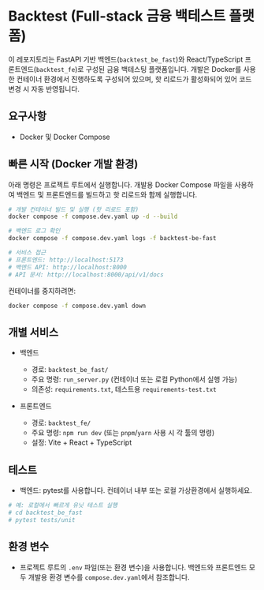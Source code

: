 # Backtest (Full-stack 금융 백테스트 플랫폼)

이 레포지토리는 FastAPI 기반 백엔드(`backtest_be_fast`)와 React/TypeScript 프론트엔드(`backtest_fe`)로 구성된 금융 백테스팅 플랫폼입니다. 개발은 Docker를 사용한 컨테이너 환경에서 진행하도록 구성되어 있으며, 핫 리로드가 활성화되어 있어 코드 변경 시 자동 반영됩니다.

## 요구사항

- Docker 및 Docker Compose

## 빠른 시작 (Docker 개발 환경)

아래 명령은 프로젝트 루트에서 실행합니다. 개발용 Docker Compose 파일을 사용하여 백엔드 및 프론트엔드를 빌드하고 핫 리로드와 함께 실행합니다.

```bash
# 개발 컨테이너 빌드 및 실행 (핫 리로드 포함)
docker compose -f compose.dev.yaml up -d --build

# 백엔드 로그 확인
docker compose -f compose.dev.yaml logs -f backtest-be-fast

# 서비스 접근
# 프론트엔드: http://localhost:5173
# 백엔드 API: http://localhost:8000
# API 문서: http://localhost:8000/api/v1/docs
```

컨테이너를 중지하려면:

```bash
docker compose -f compose.dev.yaml down
```

## 개별 서비스

- 백엔드
  - 경로: `backtest_be_fast/`
  - 주요 명령: `run_server.py` (컨테이너 또는 로컬 Python에서 실행 가능)
  - 의존성: `requirements.txt`, 테스트용 `requirements-test.txt`

- 프론트엔드
  - 경로: `backtest_fe/`
  - 주요 명령: `npm run dev` (또는 `pnpm`/`yarn` 사용 시 각 툴의 명령)
  - 설정: Vite + React + TypeScript

## 테스트

- 백엔드: pytest를 사용합니다. 컨테이너 내부 또는 로컬 가상환경에서 실행하세요.

```bash
# 예: 로컬에서 빠르게 유닛 테스트 실행
# cd backtest_be_fast
# pytest tests/unit
```

## 환경 변수

- 프로젝트 루트의 `.env` 파일(또는 환경 변수)을 사용합니다. 백엔드와 프론트엔드 모두 개발용 환경 변수를 `compose.dev.yaml`에서 참조합니다.
